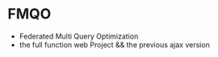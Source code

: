 #  FMQO

- Federated Multi Query Optimization
- the full function web Project && the previous ajax version

